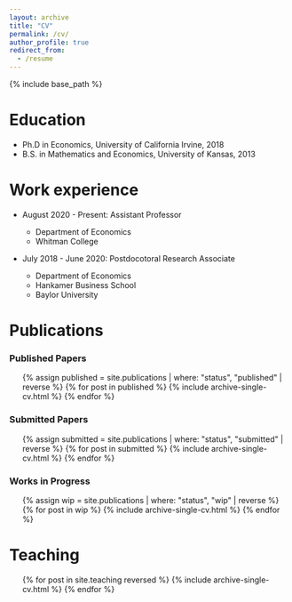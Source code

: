 ```yaml
---
layout: archive
title: "CV"
permalink: /cv/
author_profile: true
redirect_from:
  - /resume
---
```


{% include base_path %}

Education
======
* Ph.D in Economics, University of California Irvine, 2018
* B.S. in Mathematics and Economics, University of Kansas, 2013

Work experience
======
* August 2020 - Present: Assistant Professor
  * Department of Economics
  * Whitman College

* July 2018 - June 2020: Postdocotoral Research Associate
  * Department of Economics
  * Hankamer Business School
  * Baylor University

Publications
======

<h3>Published Papers</h3>
<ul>
{% assign published = site.publications | where: "status", "published" | reverse %}
{% for post in published %}
  {% include archive-single-cv.html %}
{% endfor %}
</ul>

<h3>Submitted Papers</h3>
<ul>
{% assign submitted = site.publications | where: "status", "submitted" | reverse %}
{% for post in submitted %}
  {% include archive-single-cv.html %}
{% endfor %}
</ul>

<h3>Works in Progress</h3>
<ul>
{% assign wip = site.publications | where: "status", "wip" | reverse %}
{% for post in wip %}
  {% include archive-single-cv.html %}
{% endfor %}
</ul>

  
Teaching
======
  <ul>{% for post in site.teaching reversed %}
    {% include archive-single-cv.html %}
  {% endfor %}</ul>
